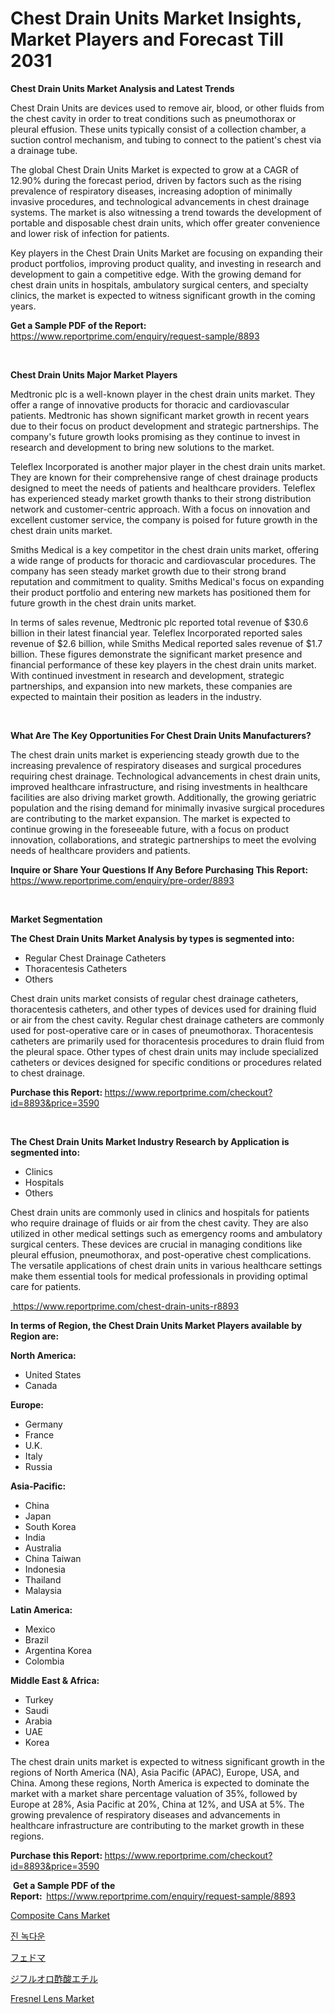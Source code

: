 <p><h1>Chest Drain Units Market Insights, Market Players and Forecast Till 2031</h1></p><p><strong>Chest Drain Units Market Analysis and Latest Trends</strong></p>
<p><p>Chest Drain Units are devices used to remove air, blood, or other fluids from the chest cavity in order to treat conditions such as pneumothorax or pleural effusion. These units typically consist of a collection chamber, a suction control mechanism, and tubing to connect to the patient's chest via a drainage tube.</p><p>The global Chest Drain Units Market is expected to grow at a CAGR of 12.90% during the forecast period, driven by factors such as the rising prevalence of respiratory diseases, increasing adoption of minimally invasive procedures, and technological advancements in chest drainage systems. The market is also witnessing a trend towards the development of portable and disposable chest drain units, which offer greater convenience and lower risk of infection for patients.</p><p>Key players in the Chest Drain Units Market are focusing on expanding their product portfolios, improving product quality, and investing in research and development to gain a competitive edge. With the growing demand for chest drain units in hospitals, ambulatory surgical centers, and specialty clinics, the market is expected to witness significant growth in the coming years.</p></p>
<p><strong>Get a Sample PDF of the Report:&nbsp;</strong> <a href="https://www.reportprime.com/enquiry/request-sample/8893">https://www.reportprime.com/enquiry/request-sample/8893</a></p>
<p>&nbsp;</p>
<p><strong>Chest Drain Units Major Market Players</strong></p>
<p><p>Medtronic plc is a well-known player in the chest drain units market. They offer a range of innovative products for thoracic and cardiovascular patients. Medtronic has shown significant market growth in recent years due to their focus on product development and strategic partnerships. The company's future growth looks promising as they continue to invest in research and development to bring new solutions to the market.</p><p>Teleflex Incorporated is another major player in the chest drain units market. They are known for their comprehensive range of chest drainage products designed to meet the needs of patients and healthcare providers. Teleflex has experienced steady market growth thanks to their strong distribution network and customer-centric approach. With a focus on innovation and excellent customer service, the company is poised for future growth in the chest drain units market.</p><p>Smiths Medical is a key competitor in the chest drain units market, offering a wide range of products for thoracic and cardiovascular procedures. The company has seen steady market growth due to their strong brand reputation and commitment to quality. Smiths Medical's focus on expanding their product portfolio and entering new markets has positioned them for future growth in the chest drain units market.</p><p>In terms of sales revenue, Medtronic plc reported total revenue of $30.6 billion in their latest financial year. Teleflex Incorporated reported sales revenue of $2.6 billion, while Smiths Medical reported sales revenue of $1.7 billion. These figures demonstrate the significant market presence and financial performance of these key players in the chest drain units market. With continued investment in research and development, strategic partnerships, and expansion into new markets, these companies are expected to maintain their position as leaders in the industry.</p></p>
<p>&nbsp;</p>
<p><strong>What Are The Key Opportunities For Chest Drain Units Manufacturers?</strong></p>
<p><p>The chest drain units market is experiencing steady growth due to the increasing prevalence of respiratory diseases and surgical procedures requiring chest drainage. Technological advancements in chest drain units, improved healthcare infrastructure, and rising investments in healthcare facilities are also driving market growth. Additionally, the growing geriatric population and the rising demand for minimally invasive surgical procedures are contributing to the market expansion. The market is expected to continue growing in the foreseeable future, with a focus on product innovation, collaborations, and strategic partnerships to meet the evolving needs of healthcare providers and patients.</p></p>
<p><strong>Inquire or Share Your Questions If Any Before Purchasing This Report:</strong> <a href="https://www.reportprime.com/enquiry/pre-order/8893">https://www.reportprime.com/enquiry/pre-order/8893</a></p>
<p>&nbsp;</p>
<p><strong>Market Segmentation</strong></p>
<p><strong>The Chest Drain Units Market Analysis by types is segmented into:</strong></p>
<p><ul><li>Regular Chest Drainage Catheters</li><li>Thoracentesis Catheters</li><li>Others</li></ul></p>
<p><p>Chest drain units market consists of regular chest drainage catheters, thoracentesis catheters, and other types of devices used for draining fluid or air from the chest cavity. Regular chest drainage catheters are commonly used for post-operative care or in cases of pneumothorax. Thoracentesis catheters are primarily used for thoracentesis procedures to drain fluid from the pleural space. Other types of chest drain units may include specialized catheters or devices designed for specific conditions or procedures related to chest drainage.</p></p>
<p><strong>Purchase this Report:&nbsp;</strong><a href="https://www.reportprime.com/checkout?id=8893&price=3590">https://www.reportprime.com/checkout?id=8893&price=3590</a></p>
<p>&nbsp;</p>
<p><strong>The Chest Drain Units Market Industry Research by Application is segmented into:</strong></p>
<p><ul><li>Clinics</li><li>Hospitals</li><li>Others</li></ul></p>
<p><p>Chest drain units are commonly used in clinics and hospitals for patients who require drainage of fluids or air from the chest cavity. They are also utilized in other medical settings such as emergency rooms and ambulatory surgical centers. These devices are crucial in managing conditions like pleural effusion, pneumothorax, and post-operative chest complications. The versatile applications of chest drain units in various healthcare settings make them essential tools for medical professionals in providing optimal care for patients.</p></p>
<p><a href="https://www.reportprime.com/chest-drain-units-r8893">&nbsp;https://www.reportprime.com/chest-drain-units-r8893</a></p>
<p><strong>In terms of Region, the Chest Drain Units Market Players available by Region are:</strong></p>
<p>
    <p> <strong> North America: </strong>
        <ul>
            <li>United States</li>
            <li>Canada</li>
        </ul>
        </p> 
    <p> <strong> Europe: </strong>
        <ul>
            <li>Germany</li>
            <li>France</li>
            <li>U.K.</li>
            <li>Italy</li>
            <li>Russia</li>
        </ul>
        </p> 
    <p> <strong> Asia-Pacific: </strong>
        <ul>
            <li>China</li>
            <li>Japan</li>
            <li>South Korea</li>
            <li>India</li>
            <li>Australia</li>
            <li>China Taiwan</li>
            <li>Indonesia</li>
            <li>Thailand</li>
            <li>Malaysia</li>
        </ul>
        </p> 
    <p> <strong> Latin America: </strong>
        <ul>
            <li>Mexico</li>
            <li>Brazil</li>
            <li>Argentina Korea</li>
            <li>Colombia</li>
        </ul>
        </p> 
    <p> <strong> Middle East & Africa: </strong>
        <ul>
            <li>Turkey</li>
            <li>Saudi</li>
            <li>Arabia</li>
            <li>UAE</li>
            <li>Korea</li>
        </ul>
    </p>
    </p>
<p><p>The chest drain units market is expected to witness significant growth in the regions of North America (NA), Asia Pacific (APAC), Europe, USA, and China. Among these regions, North America is expected to dominate the market with a market share percentage valuation of 35%, followed by Europe at 28%, Asia Pacific at 20%, China at 12%, and USA at 5%. The growing prevalence of respiratory diseases and advancements in healthcare infrastructure are contributing to the market growth in these regions.</p></p>
<p><strong>Purchase this Report: </strong><a href="https://www.reportprime.com/checkout?id=8893&price=3590">https://www.reportprime.com/checkout?id=8893&price=3590</a></p>
<p>&nbsp;<strong>Get a Sample PDF of the Report:&nbsp;&nbsp;</strong><a href="https://www.reportprime.com/enquiry/request-sample/8893">https://www.reportprime.com/enquiry/request-sample/8893</a></p>
<p><strong></strong></p>
<p><p><a href="https://issuu.com/reportprime-2/docs/composite-cans-market-size-2030.pptx">Composite Cans Market</a></p><p><a href="https://github.com/ZacharyScthmitt4465/Market-Research-Report-List-1/blob/main/526250321168.md">진 녹다운</a></p><p><a href="https://github.com/ycmtqqhvk3273/Market-Research-Report-List-1/blob/main/276023523217.md">フェドマ</a></p><p><a href="https://github.com/mathieurico66/Market-Research-Report-List-1/blob/main/270032423218.md">ジフルオロ酢酸エチル</a></p><p><a href="https://issuu.com/reportprime-2/docs/fresnel-lens-market-size-2030.pptx">Fresnel Lens Market</a></p></p>